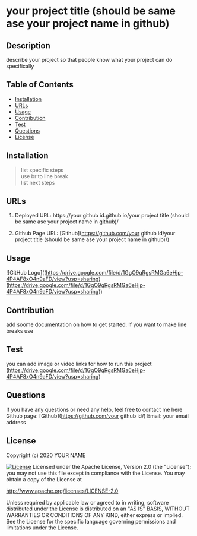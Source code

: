 
# your project title (should be same ase your project name in github)

## Description
describe your project so that people know what your project can do specifically

## Table of Contents
* [Installation](#installation)
* [URLs](#URLs)
* [Usage](#usage)
* [Contribution](#contribution)
* [Test](#test)
* [Questions](#questions)
* [License](#license)

## Installation
>list specific steps <br >use br to line break <br >list next steps 

## URLs
1. Deployed URL: 
https://your github id.github.io/your project title (should be same ase your project name in github)/

2. Github Page URL: 
[Github](https://github.com/your github id/your project title (should be same ase your project name in github)/)


## Usage
![GitHub Logo]((https://drive.google.com/file/d/1GgO9qRgsRMGa6eHjp-4P4AF8xO4n9aFD/view?usp=sharing) <br> (https://drive.google.com/file/d/1GgO9qRgsRMGa6eHjp-4P4AF8xO4n9aFD/view?usp=sharing)) <br>


## Contribution
add soome documentation on how to get started. If you want to make line breaks use <br>


## Test
you can add image or video links for how to run this project (https://drive.google.com/file/d/1GgO9qRgsRMGa6eHjp-4P4AF8xO4n9aFD/view?usp=sharing)


## Questions
If you have any questions or need any help, feel free to contact me here
Github page: [Github](https://github.com/your github id/)
Email: your email address


## License
Copyright (c) 2020 YOUR NAME


[![License](https://img.shields.io/badge/License-Apache%202.0-blue.svg)](https://opensource.org/licenses/Apache-2.0)
Licensed under the Apache License, Version 2.0 (the "License");
you may not use this file except in compliance with the License.
You may obtain a copy of the License at

http://www.apache.org/licenses/LICENSE-2.0

Unless required by applicable law or agreed to in writing, software
distributed under the License is distributed on an "AS IS" BASIS,
WITHOUT WARRANTIES OR CONDITIONS OF ANY KIND, either express or implied.
See the License for the specific language governing permissions and
limitations under the License.
